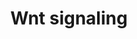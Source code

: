 ---
annotations:
- id: PW:0000201
  parent: signaling pathway
  type: Pathway Ontology
  value: Wnt signaling, canonical pathway
- id: PW:0000008
  parent: signaling pathway
  type: Pathway Ontology
  value: Wnt signaling pathway
authors:
- M.Lieberman
- MaintBot
- AlexanderPico
- MartijnVanIersel
- Khanspers
- Thomas
- Ewexler
- Zari
- Mkutmon
- Fehrhart
- Egonw
- DeSl
- Eweitz
citedin:
- link: PMC9175091
  title: A Nine-Strain Bacterial Consortium Improves Portal Hypertension and Insulin
    Signaling and Delays NAFLD Progression In Vivo (2022)
- link: PMC8860091
  title: The m6A(m)-independent role of FTO in regulating WNT signaling pathways (2022)
- link: PMC7198491
  title: Phenotypic and functional characterization of corneal endothelial cells during
    in vitro expansion (2020)
- link: PMC5085087
  title: Long Term Culture of the A549 Cancer Cell Line Promotes Multilamellar Body
    Formation and Differentiation towards an Alveolar Type II Pneumocyte Phenotype
    (2016)
communities:
- CPTAC
- PancCanNet
description: 'Wnt proteins are secreted morphogens that are required for basic developmental
  processes, such as cell-fate specification, progenitor-cell proliferation and the
  control of asymmetric cell division, in many different species and organs. There
  are at least three different Wnt pathways: the canonical pathway, the planar cell
  polarity (PCP) pathway and the Wnt/Ca2+ pathway. In the canonical Wnt pathway, the
  major effect of Wnt ligand binding to its receptor is the stabilization of cytoplasmic
  beta-catenin through inhibition of the bea-catenin degradation complex. Beta-catenin
  is then free to enter the nucleus and activate Wnt-regulated genes through its interaction
  with TCF (T-cell factor) family transcription factors and concomitant recruitment
  of coactivators. Planar cell polarity (PCP) signaling leads to the activation of
  the small GTPases RHOA (RAS homologue gene-family member A) and RAC1, which activate
  the stress kinase JNK (Jun N-terminal kinase) and ROCK (RHO-associated coiled-coil-containing
  protein kinase 1) and leads to remodelling of the cytoskeleton and changes in cell
  adhesion and motility. WNT-Ca2+ signalling is mediated through G proteins and phospholipases
  and leads to transient increases in cytoplasmic free calcium that subsequently activate
  the kinase PKC (protein kinase C) and CAMKII (calcium calmodulin mediated kinase
  II) and the phosphatase calcineurin.  Source: [http://www.genome.jp/kegg/pathway/hsa/hsa04310.html
  KEGG].  Proteins on this pathway have targeted assays available via the [https://assays.cancer.gov/available_assays?wp_id=WP428
  CPTAC Assay Portal]'
last-edited: 2021-05-07
ndex: 3bdd27c5-8b61-11eb-9e72-0ac135e8bacf
organisms:
- Homo sapiens
redirect_from:
- /index.php/Pathway:WP428
- /instance/WP428
- /instance/WP428_r116549
revision: r116549
schema-jsonld:
- '@context': https://schema.org/
  '@id': https://wikipathways.github.io/pathways/WP428.html
  '@type': Dataset
  creator:
    '@type': Organization
    name: WikiPathways
  description: 'Wnt proteins are secreted morphogens that are required for basic developmental
    processes, such as cell-fate specification, progenitor-cell proliferation and
    the control of asymmetric cell division, in many different species and organs.
    There are at least three different Wnt pathways: the canonical pathway, the planar
    cell polarity (PCP) pathway and the Wnt/Ca2+ pathway. In the canonical Wnt pathway,
    the major effect of Wnt ligand binding to its receptor is the stabilization of
    cytoplasmic beta-catenin through inhibition of the bea-catenin degradation complex.
    Beta-catenin is then free to enter the nucleus and activate Wnt-regulated genes
    through its interaction with TCF (T-cell factor) family transcription factors
    and concomitant recruitment of coactivators. Planar cell polarity (PCP) signaling
    leads to the activation of the small GTPases RHOA (RAS homologue gene-family member
    A) and RAC1, which activate the stress kinase JNK (Jun N-terminal kinase) and
    ROCK (RHO-associated coiled-coil-containing protein kinase 1) and leads to remodelling
    of the cytoskeleton and changes in cell adhesion and motility. WNT-Ca2+ signalling
    is mediated through G proteins and phospholipases and leads to transient increases
    in cytoplasmic free calcium that subsequently activate the kinase PKC (protein
    kinase C) and CAMKII (calcium calmodulin mediated kinase II) and the phosphatase
    calcineurin.  Source: [http://www.genome.jp/kegg/pathway/hsa/hsa04310.html KEGG].  Proteins
    on this pathway have targeted assays available via the [https://assays.cancer.gov/available_assays?wp_id=WP428
    CPTAC Assay Portal]'
  keywords:
  - APC
  - AXIN1
  - CAMK2A
  - CAMK2B
  - CAMK2D
  - CAMK2G
  - CCND1
  - CCND2
  - CCND3
  - CER1
  - CHD8
  - CSNK1A1
  - CSNK1A1L
  - CSNK1E
  - CSNK2A1
  - CSNK2A2
  - CSNK2A3
  - CSNK2B
  - CTBP1
  - CTBP2
  - CTNNB1
  - CTNNBIP1
  - CXXC4
  - Ca2+
  - DAAM1
  - DAAM2
  - DKK1
  - DKK2
  - DKK4
  - DVL1
  - DVL2
  - DVL3
  - FOSL1
  - FRAT1
  - FRAT2
  - FZD1
  - FZD10
  - FZD2
  - FZD3
  - FZD4
  - FZD5
  - FZD6
  - FZD7
  - FZD8
  - FZD9
  - GPC4
  - GSK3B
  - INVS
  - JUN
  - KREM1
  - LEF1
  - LRP5
  - LRP6
  - MAP3K7
  - MAPK10
  - MAPK8
  - MAPK9
  - MYC
  - NFATC1
  - NFATC2
  - NFATC3
  - NFATC4
  - NKD1
  - NKD2
  - NLK
  - NOTUM
  - PLAU
  - PLCB1
  - PLCB2
  - PLCB3
  - PLCB4
  - PORCN
  - PPP3CA
  - PPP3CB
  - PPP3CC
  - PPP3R1
  - PPP3R2
  - PRICKLE1
  - PRICKLE2
  - PRKCA
  - PRKCB
  - PRKCG
  - RAC1
  - RHOA
  - ROCK2
  - ROR1
  - ROR2
  - RYK
  - SENP2
  - SERPINF1
  - SFRP1
  - SFRP2
  - SFRP4
  - SFRP5
  - SOST
  - SOX17
  - TCF7
  - TCF7L1
  - TCF7L2
  - VANGL1
  - VANGL2
  - WIF1
  - WNT1
  - WNT10A
  - WNT10B
  - WNT11
  - WNT16
  - WNT2
  - WNT2B
  - WNT3
  - WNT3A
  - WNT4
  - WNT5A
  - WNT5B
  - WNT6
  - WNT7A
  - WNT7B
  license: CC0
  name: Wnt signaling
seo: CreativeWork
title: Wnt signaling
wpid: WP428
---